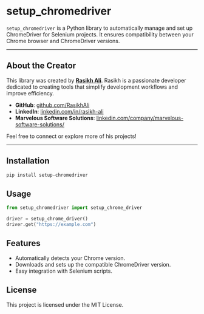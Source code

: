 # setup_chromedriver

`setup_chromedriver` is a Python library to automatically manage and set up ChromeDriver for Selenium projects. It ensures compatibility between your Chrome browser and ChromeDriver versions.

---

## About the Creator

This library was created by **[Rasikh Ali](https://www.linkedin.com/in/rasikh-ali/)**. Rasikh is a passionate developer dedicated to creating tools that simplify development workflows and improve efficiency.

- **GitHub**: [github.com/RasikhAli](https://github.com/RasikhAli)
- **LinkedIn**: [linkedin.com/in/rasikh-ali](https://www.linkedin.com/in/rasikh-ali/)
- **Marvelous Software Solutions**: [linkedin.com/company/marvelous-software-solutions/](https://www.linkedin.com/company/marvelous-software-solutions/)

Feel free to connect or explore more of his projects!

---

## Installation

```bash
pip install setup-chromedriver
```

## Usage

```python
from setup_chromedriver import setup_chrome_driver

driver = setup_chrome_driver()
driver.get("https://example.com")
```

## Features

- Automatically detects your Chrome version.
- Downloads and sets up the compatible ChromeDriver version.
- Easy integration with Selenium scripts.

## License

This project is licensed under the MIT License.